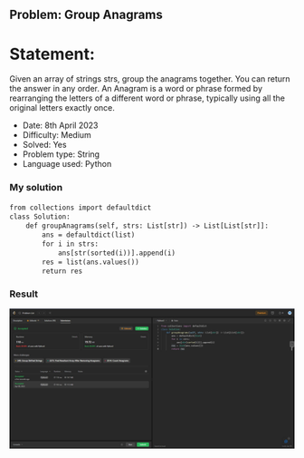 ## Problem: Group Anagrams

# Statement:

<p>
Given an array of strings strs, group the anagrams together. You can return the answer in any order.
An Anagram is a word or phrase formed by rearranging the letters of a different word or phrase, typically using all the original letters exactly once.
</p>

- Date: 8th April 2023
- Difficulty: Medium
- Solved: Yes
- Problem type: String
- Language used: Python

### My solution

```
from collections import defaultdict
class Solution:
    def groupAnagrams(self, strs: List[str]) -> List[List[str]]:
        ans = defaultdict(list)
        for i in strs:
            ans[str(sorted(i))].append(i)
        res = list(ans.values())
        return res
```

### Result

<img src="../images/problem49.jpg">
